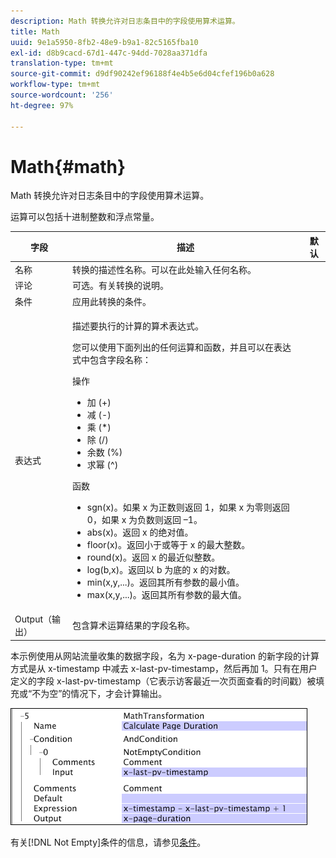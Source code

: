 ```yaml
---
description: Math 转换允许对日志条目中的字段使用算术运算。
title: Math
uuid: 9e1a5950-8fb2-48e9-b9a1-82c5165fba10
exl-id: d8b9cacd-67d1-447c-94dd-7028aa371dfa
translation-type: tm+mt
source-git-commit: d9df90242ef96188f4e4b5e6d04cfef196b0a628
workflow-type: tm+mt
source-wordcount: '256'
ht-degree: 97%

---
```


# Math{#math}

Math 转换允许对日志条目中的字段使用算术运算。

运算可以包括十进制整数和浮点常量。

<table id="table_FDF3DDF1960E43E391A67C9DC2A0E302"> 
 <thead> 
  <tr> 
   <th colname="col1" class="entry"> 字段 </th> 
   <th colname="col2" class="entry"> 描述 </th> 
   <th colname="col3" class="entry"> 默认 </th> 
  </tr> 
 </thead>
 <tbody> 
  <tr> 
   <td colname="col1"> 名称 </td> 
   <td colname="col2"> 转换的描述性名称。可以在此处输入任何名称。 </td> 
   <td colname="col3"></td> 
  </tr> 
  <tr> 
   <td colname="col1"> 评论 </td> 
   <td colname="col2"> 可选。有关转换的说明。 </td> 
   <td colname="col3"></td> 
  </tr> 
  <tr> 
   <td colname="col1"> 条件 </td> 
   <td colname="col2"> 应用此转换的条件。 </td> 
   <td colname="col3"></td> 
  </tr> 
  <tr> 
   <td colname="col1"> 表达式 </td> 
   <td colname="col2"> <p>描述要执行的计算的算术表达式。 </p> <p> 您可以使用下面列出的任何运算和函数，并且可以在表达式中包含字段名称： </p> <p> 操作 
     <ul id="ul_DB5915FADA0A41A3B11F1F48615F40A9">
      <li id="li_CA9EA97243F04760A81313C17EE057B3"> 加 (+) </li>
      <li id="li_908A272EBA2340098C20F22AA8D9ED26"> 减 (-) </li>
      <li id="li_C62257FF3AAB436D9148BBEA441621D7"> 乘 (*) </li>
      <li id="li_B5A9EAB3E49D4CB9A297172199F23542"> 除 (/) </li>
      <li id="li_D2D2B51DB2C8412A9B6F9D5F3CC03F8A"> 余数 (%) </li>
      <li id="li_07E7E368FFD2437A852B785E159848E5"> 求幂 (^) </li>
     </ul></p> <p>函数 
     <ul id="ul_E335AE8D684340AA998C4A2633FFDEE1">
      <li id="li_E036FF0B5DF244DDBFEDA9BFEDC62251"> sgn(x)。如果 x 为正数则返回 1，如果 x 为零则返回 0，如果 x 为负数则返回 –1。 </li>
      <li id="li_90CD8899DDC14778A95930C2768C82BC"> abs(x)。返回 x 的绝对值。 </li>
      <li id="li_F4AF23F343F74BD88B7166B1C2BB065E"> floor(x)。返回小于或等于 x 的最大整数。 </li>
      <li id="li_A31379A3659240C3A629BFAF19A6DDF1"> round(x)。返回 x 的最近似整数。 </li>
      <li id="li_9C0A0F3A4A304026B543F2A64B98B922"> log(b,x)。返回以 b 为底的 x 的对数。 </li>
      <li id="li_124D62C2CA5A42CBBCC5DB18FAA8920E"> min(x,y,...)。返回其所有参数的最小值。 </li>
      <li id="li_3B7B9FC1C0BF4E7688F9F49130B97B7F"> max(x,y,...)。返回其所有参数的最大值。 </li>
     </ul></p> </td> 
   <td colname="col3"></td> 
  </tr> 
  <tr> 
   <td colname="col1"> Output（输出） </td> 
   <td colname="col2"> 包含算术运算结果的字段名称。 </td> 
   <td colname="col3"></td> 
  </tr> 
 </tbody> 
</table>

本示例使用从网站流量收集的数据字段，名为 x-page-duration 的新字段的计算方式是从 x-timestamp 中减去 x-last-pv-timestamp，然后再加 1。只有在用户定义的字段 x-last-pv-timestamp（它表示访客最近一次页面查看的时间戳）被填充或“不为空”的情况下，才会计算输出。

![](assets/cfg_TransformationType_Math.png)

有关[!DNL Not Empty]条件的信息，请参见[条件](../../../../../home/c-dataset-const-proc/c-conditions/c-abt-cond.md)。
